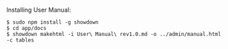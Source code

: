 Installing User Manual:

    $ sudo npm install -g showdown
    $ cd app/docs
    $ showdown makehtml -i User\ Manual\ rev1.0.md -o ../admin/manual.html -c tables
    